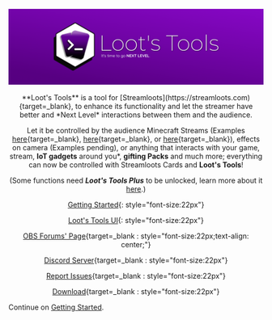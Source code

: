 ![LootsToolsLogo](img/HeaderA.png)

<center>**Loot's Tools** is a tool for [Streamloots](https://streamloots.com){target=_blank}, to enhance its functionality and let the streamer have better and *Next Level* interactions between them and the audience.

Let it be controlled by the audience Minecraft Streams (Examples [here](https://www.youtube.com/watch?v=BqhNUN1Ft6w){target=_blank}, [here](https://www.youtube.com/watch?v=LNAmppbpLXA){target=_blank}, or [here](https://www.youtube.com/watch?v=LBEQGj77ftQ){target=_blank}), effects on camera (Examples pending), or anything that interacts with your game, stream, **IoT gadgets** around you\*, **gifting Packs** and much more; everything can now be controlled with Streamloots Cards and **Loot's Tools**!

(Some functions need ***Loot's Tools Plus*** to be unlocked, learn more about it [here](plus).)

[Getting Started](/LootsTools/gettingStarted){: style="font-size:22px"}

[Loot's Tools UI](https://lootstools.darye.dev){: style="font-size:22px"}

[OBS Forums' Page](https://obsproject.com/forum/resources/loots-tools.1341/){target=_blank : style="font-size:22px;text-align: center;"}

[Discord Server](https://discord.io/Darye){target=_blank : style="font-size:22px"}

[Report Issues](https://github.com/DaryeDev/LootsTools/issues){target=_blank : style="font-size:22px"}

[Download](https://github.com/DaryeDev/LootsTools/releases/latest){target=_blank : style="font-size:22px"}

</center>

Continue on [Getting Started](/LootsTools/gettingStarted).
